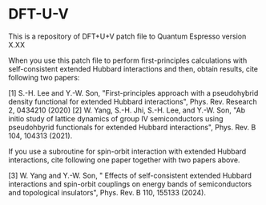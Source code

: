 # DFT-U-V

This is a repository of DFT+U+V patch file to Quantum Espresso version X.XX

When you use this patch file to perform first-principles calculations with self-consistent extended Hubbard interactions and then, obtain results, cite following two papers:

[1] S.-H. Lee and Y.-W. Son, "First-principles approach with a pseudohybrid density functional for extended Hubbard interactions", Phys. Rev. Research 2, 0434210 (2020)
[2] W. Yang, S.-H. Jhi, S.-H. Lee, and Y.-W. Son, "Ab initio study of lattice dynamics of group IV semiconductors using pseudohbyrid functionals for extended Hubbard interactions", Phys. Rev. B 104, 104313 (2021).

If you use a subroutine for spin-orbit interaction with extended Hubbard interactions, cite following one paper together with two papers above. 

[3] W. Yang and Y.-W. Son, " Effects of self-consistent extended Hubbard interactions and spin-orbit couplings on energy bands of semiconductors and topological insulators", Phys. Rev. B 110, 155133 (2024).
